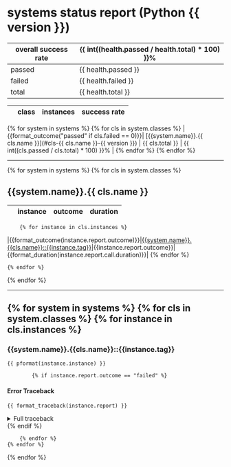 # systems status report (Python {{ version }})

| overall success rate | {{ int((health.passed / health.total) * 100) }}% |
|-|-|
| passed | {{ health.passed }} |
| failed | {{ health.failed }} |
| total  | {{ health.total }} |

| | class    | instances | success rate |
|-|----------|-----------|--------------|
{% for system in systems %}
    {% for cls in system.classes %}
|{{format_outcome("passed" if cls.failed == 0)}}| [{{system.name}}.{{ cls.name }}](#cls-{{ cls.name }}-{{ version }}) | {{ cls.total }} | {{ int((cls.passed / cls.total) * 100) }}% |
    {% endfor %}
{% endfor %}

---

{% for system in systems %}
    {% for cls in system.classes %}
## <a name="cls-{{cls.name}}-{{version}}">{{system.name}}.{{ cls.name }}</a>

| | instance | outcome | duration |
|-|----------|---------|----------|
        {% for instance in cls.instances %}
|{{format_outcome(instance.report.outcome)}}|[{{system.name}}.{{cls.name}}::{{instance.tag}}](#tag-{{instance.tag}}-{{version}})|{{instance.report.outcome}}|{{format_duration(instance.report.call.duration)}}|
        {% endfor %}

    {% endfor %}
{% endfor %}

---

{% for system in systems %}
    {% for cls in system.classes %}
        {% for instance in cls.instances %}
---
### <a name="tag-{{instance.tag}}-{{version}}">{{system.name}}.{{cls.name}}::{{instance.tag}}</a>

```
{{ pformat(instance.instance) }}
```

            {% if instance.report.outcome == "failed" %}
#### Error Traceback

```
{{ format_traceback(instance.report) }}
```
<details>
    <summary>Full traceback</summary>
    <pre>
{{ instance.report.call.longrepr }}
    </pre>
</details>
            {% endif %}

        {% endfor %}
    {% endfor %}
{% endfor %}
